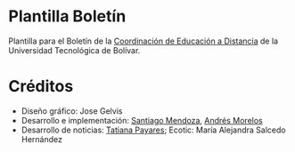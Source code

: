 # Plantilla Boletín

Plantilla para el Boletín de la [Coordinación de Educación a Distancia](http://www.utbvirtual.edu.co) de la Universidad Tecnológica de Bolívar.

# Créditos

- Diseño gráfico: Jose Gelvis
- Desarrollo e implementación: [Santiago Mendoza](http://www.santiagomendoza.org), [Andrés Morelos](https://www.linkedin.com/in/andresmorelos)
- Desarrollo de noticias: [Tatiana Payares](https://www.linkedin.com/in/tatipayarescomunicadoraweb4-0); Ecotic: María Alejandra Salcedo Hernández
